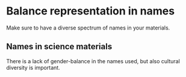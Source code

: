 # Balance representation in names

Make sure to have a diverse spectrum of names in your materials.

## Names in science materials

There is a lack of gender-balance in the names used, but also cultural diversity is important. 
